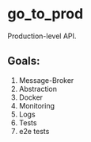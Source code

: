 # go_to_prod
Production-level API.

## Goals:

1. Message-Broker
1. Abstraction
1. Docker
1. Monitoring
1. Logs
1. Tests
1. e2e tests
